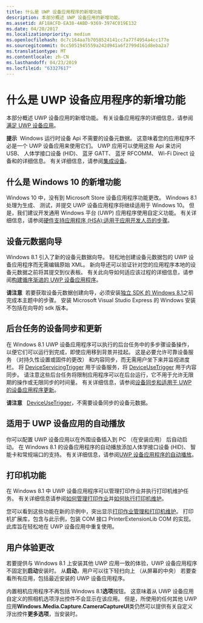 ```yaml
---
title: 什么是 UWP 设备应用程序的新增功能
description: 本部分概述 UWP 设备应用的新增功能。
ms.assetid: AF18ACFD-EA38-4ABD-9369-3974C019E132
ms.date: 04/20/2017
ms.localizationpriority: medium
ms.openlocfilehash: 0c7c164aa7b7058524141cc7a77f4954a4cc177e
ms.sourcegitcommit: 0cc5051945559a242d941a6f2799d161d8eba2a7
ms.translationtype: MT
ms.contentlocale: zh-CN
ms.lasthandoff: 04/23/2019
ms.locfileid: "63327617"
---
```

# <a name="whats-new-for-uwp-device-apps"></a>什么是 UWP 设备应用程序的新增功能


本部分概述 UWP 设备应用的新增功能。 有关设备应用程序的详细信息，请参阅[满足 UWP 设备应用](meet-uwp-device-apps.md)。

**提示**  Windows 运行时设备 Api 不需要的设备元数据。 这意味着您的应用程序不必是一个 UWP 设备应用来使用它们。 UWP 应用可以使用这些 Api 来访问 USB、 人体学接口设备 (HID)、 蓝牙 GATT、 蓝牙 RFCOMM、 Wi-Fi Direct 设备和的详细信息。 有关详细信息，请参阅[集成设备](https://go.microsoft.com/fwlink/p/?LinkId=533279)。

 

## <a name="span-idwhatsnewforwindows10spanspan-idwhatsnewforwindows10spanspan-idwhatsnewforwindows10spanwhats-new-for-windows-10"></a><span id="What_s_new_for_Windows_10"></span><span id="what_s_new_for_windows_10"></span><span id="WHAT_S_NEW_FOR_WINDOWS_10"></span>什么是 Windows 10 的新增功能


Windows 10 中，没有到 Microsoft Store 设备应用程序功能更改。 Windows 8.1 处理为生成、 测试，并提交 UWP 设备应用程序将继续适用于 Windows 10。 但是，我们建议开发通用 Windows 平台 (UWP) 应用程序使用自定义功能。 有关详细信息，请参阅[硬件支持应用程序 (HSA):适用于应用开发人员的步骤](hardware-support-app--hsa--steps-for-app-developers.md)。

## <a name="span-iddevicemetadatawizardspanspan-iddevicemetadatawizardspanspan-iddevicemetadatawizardspandevice-metadata-wizard"></a><span id="Device_metadata_wizard"></span><span id="device_metadata_wizard"></span><span id="DEVICE_METADATA_WIZARD"></span>设备元数据向导


Windows 8.1 引入了新的设备元数据向导。 轻松地创建设备元数据包的 UWP 设备应用程序而无需编辑原始 XML。 新向导还可以验证针对您的应用程序本地的设备元数据之前将其提交到仪表板。 有关此向导如何适应该过程的详细信息，请参阅[构建循序渐进的 UWP 设备应用程序](build-a-uwp-device-app-step-by-step.md)。

**请注意**  若要获取设备元数据创建向导，必须安装[独立 SDK 的 Windows 8.1](https://go.microsoft.com/fwlink/p/?linkid=309209)之前完成本主题中的步骤。 安装 Microsoft Visual Studio Express 的 Windows 安装不包括在向导的 sdk 版本。

 

## <a name="span-idbackgroundtasksfordevicesyncandupdatespanspan-idbackgroundtasksfordevicesyncandupdatespanspan-idbackgroundtasksfordevicesyncandupdatespan-background-tasks-for-device-sync-and-update"></a><span id="_Background_tasks_for_device_sync_and_update"></span><span id="_background_tasks_for_device_sync_and_update"></span><span id="_BACKGROUND_TASKS_FOR_DEVICE_SYNC_AND_UPDATE"></span> 后台任务的设备同步和更新


在 Windows 8.1 UWP 设备应用程序可以执行的后台任务中的多步骤设备操作，以便它们可以运行到完成，即使应用移到背景并挂起。 这是必要允许可靠设备服务 （对持久性设置或固件的更改） 和内容同步，而无需用户坐下来并监视进度栏。 将 [DeviceServicingTrigger](https://go.microsoft.com/fwlink/p/?LinkID=308965) 用于设备服务，将 [DeviceUseTrigger](https://go.microsoft.com/fwlink/p/?LinkID=308967) 用于内容同步。 请注意这些后台任务将限制应用程序可以在后台运行，它不用于允许无限期的操作或无限同步的时间量。 有关详细信息，请参阅[设备同步和适用于 UWP 的设备应用程序更新](device-sync-and-update-for-uwp-device-apps.md)。

**请注意**   [DeviceUseTrigger](https://go.microsoft.com/fwlink/p/?LinkID=308967)，不需要设备同步的设备元数据。

 

## <a name="span-idautoplayforwindowsstoredeviceappsspanspan-idautoplayforwindowsstoredeviceappsspanspan-idautoplayforwindowsstoredeviceappsspanautoplay-for-uwp-device-apps"></a><span id="AutoPlay_for_Windows_Store_device_apps"></span><span id="autoplay_for_windows_store_device_apps"></span><span id="AUTOPLAY_FOR_WINDOWS_STORE_DEVICE_APPS"></span>适用于 UWP 设备应用的自动播放


你可以配置 UWP 设备应用以在外围设备插入到 PC （在安装应用） 后自动启动。 在 Windows 8.1 的设备应用程序的自动播放添加人体学接口设备 (HID)、 智能卡和常规端口的支持。 有关详细信息，请参阅[UWP 设备应用程序的自动播放](autoplay-for-uwp-device-apps.md)。

## <a name="span-idprintercapabilitiesspanspan-idprintercapabilitiesspanspan-idprintercapabilitiesspanprinter-capabilities"></a><span id="Printer_capabilities"></span><span id="printer_capabilities"></span><span id="PRINTER_CAPABILITIES"></span>打印机功能


在 Windows 8.1 中 UWP 设备应用程序可以管理打印作业并执行打印机维护任务。 有关详细信息请参阅[如何管理打印作业](how-to-manage-print-jobs.md)并[如何执行打印机维护](how-to-do-printer-maintenance.md)。

您可以看到这些功能在新的示例中，突出显示[打印作业管理和打印机维护](https://go.microsoft.com/fwlink/p/?LinkID=299829)。 打印机扩展库，包含与此示例，包装 COM 接口 PrinterExtensionLib COM 的实现。 此库旨在轻松地在 UWP 设备应用中重复使用。

## <a name="span-iduserexperiencechangesspanspan-iduserexperiencechangesspanspan-iduserexperiencechangesspanuser-experience-changes"></a><span id="User_experience_changes"></span><span id="user_experience_changes"></span><span id="USER_EXPERIENCE_CHANGES"></span>用户体验更改


若要提供与 Windows 8.1 上安装其他 UWP 应用一致的体验，UWP 设备应用程序不固定到**启动**安装时。 从**启动**，用户可以往下轻扫向上 （从屏幕的中央） 若要查看所有应用，包括最近安装的 UWP 设备应用程序。

内置相机应用程序不再包括 Windows 8.1**选项**按钮。 这意味着从 UWP 设备应用自定义的照相机选项浮出控件不会显示在该应用。 但是，所使用的任何其他 UWP 应用**Windows.Media.Capture.CameraCaptureUI**类仍然可以提供有关自定义浮出控件**更多选项**，当安装时。

 

 





